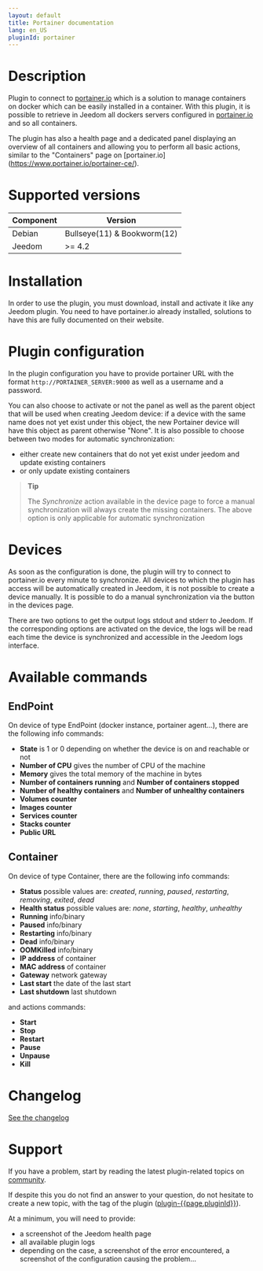 ```yaml
---
layout: default
title: Portainer documentation
lang: en_US
pluginId: portainer
---
```


# Description

Plugin to connect to [portainer.io](https://www.portainer.io/portainer-ce/) which is a solution to manage containers on docker which can be easily installed in a container.
With this plugin, it is possible to retrieve in Jeedom all dockers servers configured in [portainer.io](https://www.portainer.io/portainer-ce/) and so all containers.

The plugin has also a health page and a dedicated panel displaying an overview of all containers and allowing you to perform all basic actions, similar to the "Containers" page on [portainer.io] (https://www.portainer.io/portainer-ce/).

# Supported versions

| Component | Version                     |
|-----------|-----------------------------|
| Debian    | Bullseye(11) & Bookworm(12) |
| Jeedom    | >= 4.2                      |

# Installation

In order to use the plugin, you must download, install and activate it like any Jeedom plugin.
You need to have portainer.io already installed, solutions to have this are fully documented on their website.

# Plugin configuration

In the plugin configuration you have to provide portainer URL with the format `http://PORTAINER_SERVER:9000` as well as a username and a password.

You can also choose to activate or not the panel as well as the parent object that will be used when creating Jeedom device: if a device with the same name does not yet exist under this object, the new Portainer device will have this object as parent otherwise "None".
It is also possible to choose between two modes for automatic synchronization:

- either create new containers that do not yet exist under jeedom and update existing containers
- or only update existing containers

> **Tip**
>
> The _Synchronize_ action available in the device page to force a manual synchronization will always create the missing containers. The above option is only applicable for automatic synchronization

# Devices

As soon as the configuration is done, the plugin will try to connect to portainer.io every minute to synchronize.
All devices to which the plugin has access will be automatically created in Jeedom, it is not possible to create a device manually.
It is possible to do a manual synchronization via the button in the devices page.

There are two options to get the output logs stdout and stderr to Jeedom. If the corresponding options are activated on the device, the logs will be read each time the device is synchronized and accessible in the Jeedom logs interface.

# Available commands

## EndPoint

On device of type EndPoint (docker instance, portainer agent...), there are the following info commands:

- **State** is 1 or 0 depending on whether the device is on and reachable or not
- **Number of CPU** gives the number of CPU of the machine
- **Memory** gives the total memory of the machine in bytes
- **Number of containers running** and **Number of containers stopped**
- **Number of healthy containers** and **Number of unhealthy containers**
- **Volumes counter**
- **Images counter**
- **Services counter**
- **Stacks counter**
- **Public URL**

## Container

On device of type Container, there are the following info commands:

- **Status** possible values are: _created_, _running_, _paused_, _restarting_, _removing_, _exited_, _dead_
- **Health status** possible values are: _none_, _starting_, _healthy_, _unhealthy_
- **Running** info/binary
- **Paused** info/binary
- **Restarting** info/binary
- **Dead** info/binary
- **OOMKilled** info/binary
- **IP address** of container
- **MAC address** of container
- **Gateway** network gateway
- **Last start** the date of the last start
- **Last shutdown** last shutdown

and actions commands:

- **Start**
- **Stop**
- **Restart**
- **Pause**
- **Unpause**
- **Kill**

# Changelog

[See the changelog](./changelog)

# Support

If you have a problem, start by reading the latest plugin-related topics on [community]({{site.forum}}/tag/plugin-{{page.pluginId}}).

If despite this you do not find an answer to your question, do not hesitate to create a new topic, with the tag of the plugin ([plugin-{{page.pluginId}}]({{site.forum}}/tag/plugin-{{page.pluginId}})).

At a minimum, you will need to provide:

- a screenshot of the Jeedom health page
- all available plugin logs
- depending on the case, a screenshot of the error encountered, a screenshot of the configuration causing the problem...
